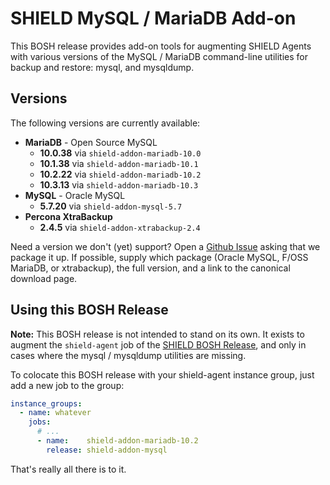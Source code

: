 # SHIELD MySQL / MariaDB Add-on

This BOSH release provides add-on tools for augmenting SHIELD
Agents with various versions of the MySQL / MariaDB command-line
utilities for backup and restore: mysql, and mysqldump.

## Versions

The following versions are currently available:

 - **MariaDB** - Open Source MySQL
   - **10.0.38** via `shield-addon-mariadb-10.0`
   - **10.1.38** via `shield-addon-mariadb-10.1`
   - **10.2.22** via `shield-addon-mariadb-10.2`
   - **10.3.13** via `shield-addon-mariadb-10.3`
 - **MySQL** - Oracle MySQL
   - **5.7.20** via `shield-addon-mysql-5.7`
 - **Percona XtraBackup**
   - **2.4.5** via `shield-addon-xtrabackup-2.4`

Need a version we don't (yet) support?  Open a [Github Issue][bug]
asking that we package it up.  If possible, supply which package
(Oracle MySQL, F/OSS MariaDB, or xtrabackup), the full version,
and a link to the canonical download page.

## Using this BOSH Release

**Note:** This BOSH release is not intended to stand on its own.
It exists to augment the `shield-agent` job of the [SHIELD BOSH
Release][1], and only in cases where the mysql / mysqldump utilities
are missing.

To colocate this BOSH release with your shield-agent instance
group, just add a new job to the group:

```yaml
instance_groups:
  - name: whatever
    jobs:
      # ...
      - name:    shield-addon-mariadb-10.2
        release: shield-addon-mysql
```

That's really all there is to it.

[bug]: https://github.com/shieldproject/shield-addon-mysql-boshrelease/issues
[1]:   https://github.com/starkandwayne/shield-boshrelease
